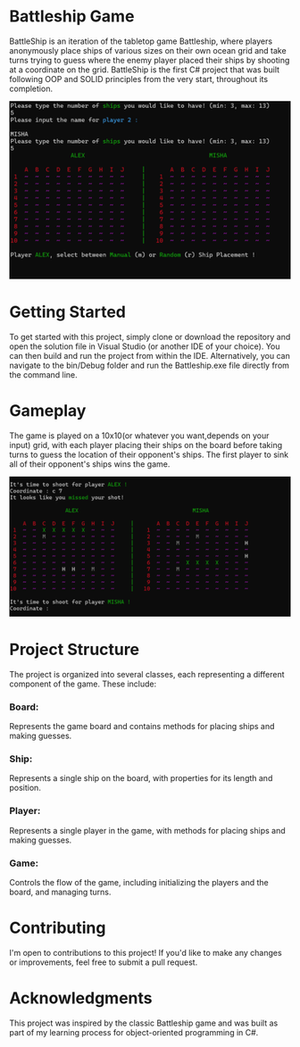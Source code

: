 # Battleship Game 

BattleShip is an iteration of the tabletop game Battleship, where players anonymously place ships of various sizes on their own ocean grid and take turns trying to guess where the enemy player placed their ships by shooting at a coordinate on the grid. BattleShip is the first C# project that was built following OOP and SOLID principles from the very start, throughout its completion.

<img src=https://github.com/Truther24/BattleShip/blob/development/battleship1.png class="img-class">

# Getting Started

To get started with this project, simply clone or download the repository and open the solution file in Visual Studio (or another IDE of your choice). You can then build and run the project from within the IDE.
Alternatively, you can navigate to the bin/Debug folder and run the Battleship.exe file directly from the command line.

# Gameplay

The game is played on a 10x10(or whatever you want,depends on your input) grid, with each player placing their ships on the board before taking turns to guess the location of their opponent's ships. The first player to sink all of their opponent's ships wins the game.

<img src=https://github.com/Truther24/BattleShip/blob/development/battleship2.png class="img-class">

# Project Structure

The project is organized into several classes, each representing a different component of the game. These include:

### Board:
Represents the game board and contains methods for placing ships and making guesses.
### Ship:
Represents a single ship on the board, with properties for its length and position.
### Player:
Represents a single player in the game, with methods for placing ships and making guesses.
### Game:
Controls the flow of the game, including initializing the players and the board, and managing turns.
# Contributing
I'm open to contributions to this project! If you'd like to make any changes or improvements, feel free to submit a pull request.



# Acknowledgments
This project was inspired by the classic Battleship game and was built as part of my learning process for object-oriented programming in C#.
